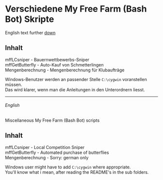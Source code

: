 Verschiedene My Free Farm (Bash Bot) Skripte
============================================

English text further [down](#english)

## Inhalt
mffLCsniper - Bauernwettbewerbs-Sniper<br>
mffGetButterfly - Auto-Kauf von Schmetterlingen<br>
Mengenberechnung - Mengenberechnung für Klubaufträge<br>

Windows-Benutzer werden an passender Stelle `C:\cygwin` voranstellen müssen.<br>
Das wird klarer, wenn man die Anleitungen in den Unterordnern liesst.

---
###### English

Miscellaneous My Free Farm (Bash Bot) scripts

## Inhalt
mffLCsniper - Local Competition Sniper<br>
mffGetButterfly - Automated purchase of butterflies<br>
Mengenberechnung - Sorry: german only<br>

Windows user might have to add `C:\cygwin` where appropriate.<br>
You'll know what i mean, after reading the README's in the sub folders.
